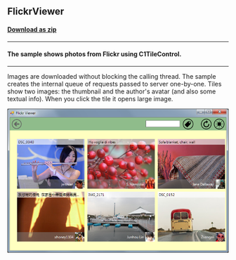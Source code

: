 ## FlickrViewer
#### [Download as zip](https://grapecity.github.io/DownGit/#/home?url=https://github.com/GrapeCity/ComponentOne-WinForms-Samples/tree/master/NetFramework\Tile\VB\FlickrViewer)
____
#### The sample shows photos from Flickr using C1TileControl.
____
Images are downloaded without blocking the calling thread.
The sample creates the internal queue of requests passed to server one-by-one. Tiles show two images: the thumbnail and the author's avatar (and also some textual info).
When you click the tile it opens large image.

![screenshot](screenshot.PNG)
